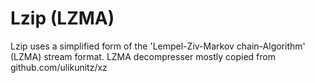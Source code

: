 # Lzip (LZMA)

Lzip uses a simplified form of the 'Lempel-Ziv-Markov chain-Algorithm' (LZMA) stream format. 
LZMA decompresser mostly copied from github.com/ulikunitz/xz